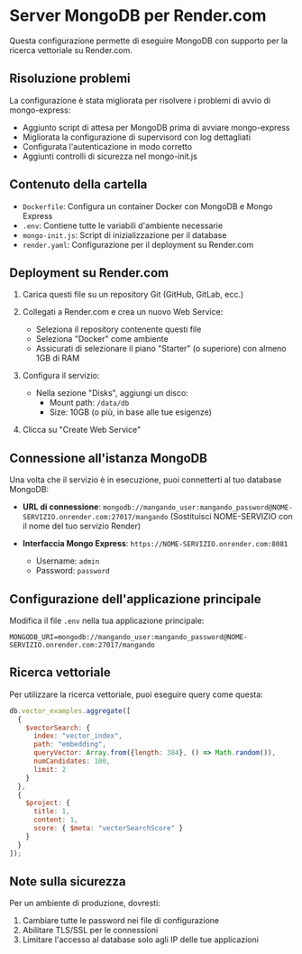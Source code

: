# Server MongoDB per Render.com

Questa configurazione permette di eseguire MongoDB con supporto per la ricerca vettoriale su Render.com.

## Risoluzione problemi

La configurazione è stata migliorata per risolvere i problemi di avvio di mongo-express:
- Aggiunto script di attesa per MongoDB prima di avviare mongo-express
- Migliorata la configurazione di supervisord con log dettagliati
- Configurata l'autenticazione in modo corretto
- Aggiunti controlli di sicurezza nel mongo-init.js

## Contenuto della cartella

- `Dockerfile`: Configura un container Docker con MongoDB e Mongo Express
- `.env`: Contiene tutte le variabili d'ambiente necessarie
- `mongo-init.js`: Script di inizializzazione per il database
- `render.yaml`: Configurazione per il deployment su Render.com

## Deployment su Render.com

1. Carica questi file su un repository Git (GitHub, GitLab, ecc.)

2. Collegati a Render.com e crea un nuovo Web Service:
   - Seleziona il repository contenente questi file
   - Seleziona "Docker" come ambiente
   - Assicurati di selezionare il piano "Starter" (o superiore) con almeno 1GB di RAM

3. Configura il servizio:
   - Nella sezione "Disks", aggiungi un disco:
     - Mount path: `/data/db`
     - Size: 10GB (o più, in base alle tue esigenze)

4. Clicca su "Create Web Service"

## Connessione all'istanza MongoDB

Una volta che il servizio è in esecuzione, puoi connetterti al tuo database MongoDB:

- **URL di connessione**: `mongodb://mangando_user:mangando_password@NOME-SERVIZIO.onrender.com:27017/mangando`
  (Sostituisci NOME-SERVIZIO con il nome del tuo servizio Render)

- **Interfaccia Mongo Express**: `https://NOME-SERVIZIO.onrender.com:8081`
  - Username: `admin`
  - Password: `password`

## Configurazione dell'applicazione principale

Modifica il file `.env` nella tua applicazione principale:

```
MONGODB_URI=mongodb://mangando_user:mangando_password@NOME-SERVIZIO.onrender.com:27017/mangando
```

## Ricerca vettoriale

Per utilizzare la ricerca vettoriale, puoi eseguire query come questa:

```javascript
db.vector_examples.aggregate([
  {
    $vectorSearch: {
      index: "vector_index",
      path: "embedding",
      queryVector: Array.from({length: 384}, () => Math.random()),
      numCandidates: 100,
      limit: 2
    }
  },
  {
    $project: {
      title: 1,
      content: 1,
      score: { $meta: "vectorSearchScore" }
    }
  }
]);
```

## Note sulla sicurezza

Per un ambiente di produzione, dovresti:
1. Cambiare tutte le password nei file di configurazione
2. Abilitare TLS/SSL per le connessioni
3. Limitare l'accesso al database solo agli IP delle tue applicazioni 
